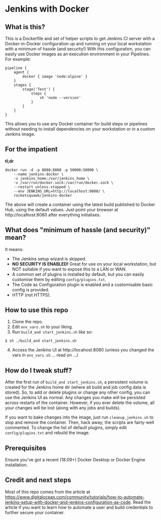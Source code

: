 # Jenkins with Docker
## What is this?
This is a Dockerfile and set of helper scripts to get Jenkins CI server with a Docker-in-Docker configuration up and running on your local workstation with a minimum of hassle (and security!) With this configuration, you can easily use Docker images as an execution environment in your Pipelines. For example:
```
pipeline {
    agent {
        docker { image 'node:alpine' }
    }
    stages {
        stage('Test') {
            steps {
                sh 'node --version'
            }
        }
    }
}
```
This allows you to use any Docker container for build steps or pipelines without needing to install dependencies on your workstation or in a custom Jenkins image.

## For the impatient
**tl;dr**
```
docker run -d -p 8080:8080 -p 50000:50000 \
    --name jenkins-docker \
    -v jenkins_home:/var/jenkins_home \
    -v /var/run/docker.sock:/var/run/docker.sock \
    --restart unless-stopped \
    --env JENKINS_URL=http://localhost:8080/ \
    rocketsquawk/jenkins-docker
```
The above will create a container using the latest build published to Docker Hub, using the default values. Just point your browser at http://localhost:8080 after everything initialises.

## What does "minimum of hassle (and security)" mean?
It means:
* The Jenkins setup wizard is skipped.
* **NO SECURITY IS ENABLED!** Great for use on your local workstation, but NOT suitable if you want to expose this to a LAN or WAN.
* A common set of plugins is installed by default, but you can easily customise them by editing `config/plugins.txt`.
* The Code as Configuration plugin is enabled and a customisable basic config is provided.
* HTTP (not HTTPS).

## How to use this repo
1. Clone the repo.
2. Edit `env_vars.sh` to your liking. 
3. Run `build_and start_jenkins.sh` like so:
```
$ sh ./build_and start_jenkins.sh
```
4. Access the Jenkins UI at http://locahost:8080 (unless you changed the vars in `env_vars.sh` ... read on ...)

## How do I tweak stuff?
After the first run of `build_and start_jenkins.sh`, a persistent volume is created for the Jenkins home dir (where all build and job config data is stored). So, to add or delete plugins or change any other config, you can use the Jenkins UI as normal. Any changes you make will be persisted across restarts of the container. However, if you ever delete the volume, all your changes will be lost (along with any jobs and builds).

If you want to bake changes into the image, just run `cleanup_jenkins.sh` to stop and remove the container. Then, hack away; the scripts are fairly-well commented. To change the list of default plugins, simply edit `config/plugins.txt` and rebuild the image.

## Prerequisites
Ensure you've got a recent (18.09+) Docker Desktop or Docker Engine installation.

## Credit and next steps
Most of this repo comes from the article at https://www.digitalocean.com/community/tutorials/how-to-automate-jenkins-setup-with-docker-and-jenkins-configuration-as-code. Read the article if you want to learn how to automate a user and build credentials to further secure your container.
